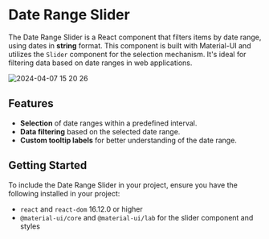 # Date Range Slider

The Date Range Slider is a React component that filters items by date range, using dates in **string** format. This component is built with Material-UI and utilizes the `Slider` component for the selection mechanism. It's ideal for filtering data based on date ranges in web applications.

![2024-04-07 15 20 26](https://github.com/arb1ona/date-range-slider/assets/63557021/c7a74934-687c-45f4-b2dd-cf38a19ddf94)


## Features

- **Selection** of date ranges within a predefined interval.
- **Data filtering** based on the selected date range.
- **Custom tooltip labels** for better understanding of the date range.

## Getting Started

To include the Date Range Slider in your project, ensure you have the following installed in your project:

- `react` and `react-dom` 16.12.0 or higher
- `@material-ui/core` and `@material-ui/lab` for the slider component and styles
